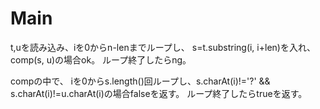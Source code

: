 # Main
t,uを読み込み、iを0からn-lenまでループし、
s=t.substring(i, i+len)を入れ、comp(s, u)の場合ok。
ループ終了したらng。

compの中で、
iを0からs.length()回ループし、s.charAt(i)!='?' && s.charAt(i)!=u.charAt(i)の場合falseを返す。
ループ終了したらtrueを返す。
